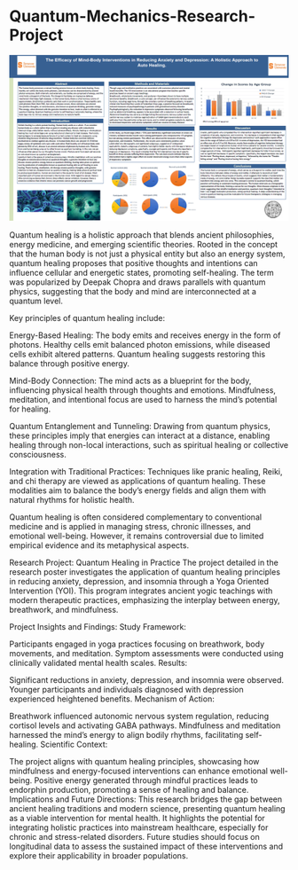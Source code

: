 # Quantum-Mechanics-Research-Project
![Quantum Healing](https://github.com/ShauryaDevHub/Quantum-Mechanics-Research-Project-/blob/main/poster.png)

Quantum healing is a holistic approach that blends ancient philosophies, energy medicine, and emerging scientific theories. Rooted in the concept that the human body is not just a physical entity but also an energy system, quantum healing proposes that positive thoughts and intentions can influence cellular and energetic states, promoting self-healing. The term was popularized by Deepak Chopra and draws parallels with quantum physics, suggesting that the body and mind are interconnected at a quantum level.

Key principles of quantum healing include:

Energy-Based Healing:
The body emits and receives energy in the form of photons. Healthy cells emit balanced photon emissions, while diseased cells exhibit altered patterns. Quantum healing suggests restoring this balance through positive energy.

Mind-Body Connection:
The mind acts as a blueprint for the body, influencing physical health through thoughts and emotions. Mindfulness, meditation, and intentional focus are used to harness the mind’s potential for healing.

Quantum Entanglement and Tunneling:
Drawing from quantum physics, these principles imply that energies can interact at a distance, enabling healing through non-local interactions, such as spiritual healing or collective consciousness.

Integration with Traditional Practices:
Techniques like pranic healing, Reiki, and chi therapy are viewed as applications of quantum healing. These modalities aim to balance the body’s energy fields and align them with natural rhythms for holistic health.

Quantum healing is often considered complementary to conventional medicine and is applied in managing stress, chronic illnesses, and emotional well-being. However, it remains controversial due to limited empirical evidence and its metaphysical aspects.

Research Project: Quantum Healing in Practice
The project detailed in the research poster investigates the application of quantum healing principles in reducing anxiety, depression, and insomnia through a Yoga Oriented Intervention (YOI). This program integrates ancient yogic teachings with modern therapeutic practices, emphasizing the interplay between energy, breathwork, and mindfulness.

Project Insights and Findings:
Study Framework:

Participants engaged in yoga practices focusing on breathwork, body movements, and meditation.
Symptom assessments were conducted using clinically validated mental health scales.
Results:

Significant reductions in anxiety, depression, and insomnia were observed.
Younger participants and individuals diagnosed with depression experienced heightened benefits.
Mechanism of Action:

Breathwork influenced autonomic nervous system regulation, reducing cortisol levels and activating GABA pathways.
Mindfulness and meditation harnessed the mind’s energy to align bodily rhythms, facilitating self-healing.
Scientific Context:

The project aligns with quantum healing principles, showcasing how mindfulness and energy-focused interventions can enhance emotional well-being.
Positive energy generated through mindful practices leads to endorphin production, promoting a sense of healing and balance.
Implications and Future Directions:
This research bridges the gap between ancient healing traditions and modern science, presenting quantum healing as a viable intervention for mental health. It highlights the potential for integrating holistic practices into mainstream healthcare, especially for chronic and stress-related disorders. Future studies should focus on longitudinal data to assess the sustained impact of these interventions and explore their applicability in broader populations.

